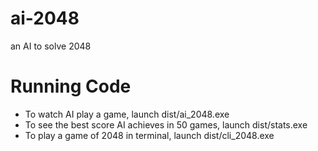 # ai-2048
an AI to solve 2048

# Running Code
- To watch AI play a game, launch dist/ai_2048.exe
- To see the best score AI achieves in 50 games, launch dist/stats.exe
- To play a game of 2048 in terminal, launch dist/cli_2048.exe
